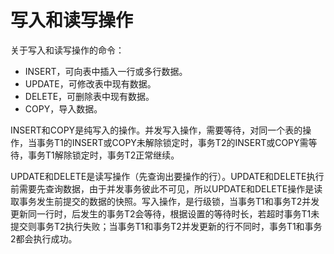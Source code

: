 # 写入和读写操作

关于写入和读写操作的命令：

-   INSERT，可向表中插入一行或多行数据。
-   UPDATE，可修改表中现有数据。
-   DELETE，可删除表中现有数据。
-   COPY，导入数据。

INSERT和COPY是纯写入的操作。并发写入操作，需要等待，对同一个表的操作，当事务T1的INSERT或COPY未解除锁定时，事务T2的INSERT或COPY需等待，事务T1解除锁定时，事务T2正常继续。

UPDATE和DELETE是读写操作（先查询出要操作的行）。UPDATE和DELETE执行前需要先查询数据，由于并发事务彼此不可见，所以UPDATE和DELETE操作是读取事务发生前提交的数据的快照。写入操作，是行级锁，当事务T1和事务T2并发更新同一行时，后发生的事务T2会等待，根据设置的等待时长，若超时事务T1未提交则事务T2执行失败；当事务T1和事务T2并发更新的行不同时，事务T1和事务2都会执行成功。
